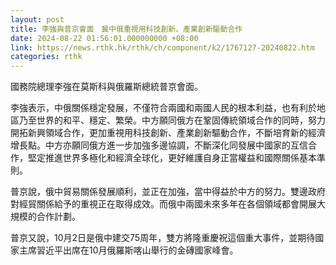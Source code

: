 ```yaml
---
layout: post
title: 李強與普京會面　冀中俄重視用科技創新、產業創新驅動合作
date: 2024-08-22 01:56:01.000000000 +08:00
link: https://news.rthk.hk/rthk/ch/component/k2/1767127-20240822.htm
categories: rthk
---
```


國務院總理李強在莫斯科與俄羅斯總統普京會面。

李強表示，中俄關係穩定發展，不僅符合兩國和兩國人民的根本利益，也有利於地區乃至世界的和平、穩定、繁榮。中方願同俄方在鞏固傳統領域合作的同時，努力開拓新興領域合作，更加重視用科技創新、產業創新驅動合作，不斷培育新的經濟增長點。中方亦願同俄方進一步加強多邊協調，不斷深化同發展中國家的互信合作，堅定推進世界多極化和經濟全球化，更好維護自身正當權益和國際關係基本準則。

普京說，俄中貿易關係發展順利，並正在加強，當中得益於中方的努力。雙邊政府對經貿關係給予的重視正在取得成效。而俄中兩國未來多年在各個領域都會開展大規模的合作計劃。

普京又說，10月2日是俄中建交75周年，雙方將隆重慶祝這個重大事件，並期待國家主席習近平出席在10月俄羅斯喀山舉行的金磚國家峰會。
